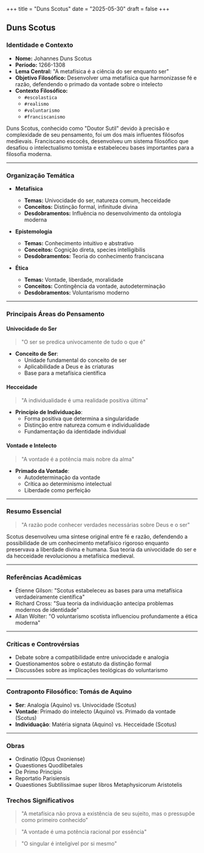 +++
title = "Duns Scotus"
date = "2025-05-30"
draft = false
+++

## **Duns Scotus**

### **Identidade e Contexto**

- **Nome:** Johannes Duns Scotus
- **Período:** 1266-1308
- **Lema Central:** "A metafísica é a ciência do ser enquanto ser"
- **Objetivo Filosófico:** Desenvolver uma metafísica que harmonizasse fé e razão, defendendo o primado da vontade sobre o intelecto
- **Contexto Filosófico:**
  - `#escolastica`
  - `#realismo`
  - `#voluntarismo`
  - `#franciscanismo`

Duns Scotus, conhecido como "Doutor Sutil" devido à precisão e complexidade de seu pensamento, foi um dos mais influentes filósofos medievais. Franciscano escocês, desenvolveu um sistema filosófico que desafiou o intelectualismo tomista e estabeleceu bases importantes para a filosofia moderna.

---

### **Organização Temática**

- **Metafísica**
  - **Temas:** Univocidade do ser, natureza comum, hecceidade
  - **Conceitos:** Distinção formal, infinitude divina
  - **Desdobramentos:** Influência no desenvolvimento da ontologia moderna
  
- **Epistemologia**
  - **Temas:** Conhecimento intuitivo e abstrativo
  - **Conceitos:** Cognição direta, species intelligibilis
  - **Desdobramentos:** Teoria do conhecimento franciscana

- **Ética**
  - **Temas:** Vontade, liberdade, moralidade
  - **Conceitos:** Contingência da vontade, autodeterminação
  - **Desdobramentos:** Voluntarismo moderno

---

### **Principais Áreas do Pensamento**

#### ****Univocidade do Ser****
>
> "O ser se predica univocamente de tudo o que é"

- ****Conceito de Ser****:
  - Unidade fundamental do conceito de ser
  - Aplicabilidade a Deus e às criaturas
  - Base para a metafísica científica

#### ****Hecceidade****
>
> "A individualidade é uma realidade positiva última"

- ****Princípio de Individuação****:
  - Forma positiva que determina a singularidade
  - Distinção entre natureza comum e individualidade
  - Fundamentação da identidade individual

#### ****Vontade e Intelecto****
>
> "A vontade é a potência mais nobre da alma"

- ****Primado da Vontade****:
  - Autodeterminação da vontade
  - Crítica ao determinismo intelectual
  - Liberdade como perfeição

---

### **Resumo Essencial**
>
> "A razão pode conhecer verdades necessárias sobre Deus e o ser"

Scotus desenvolveu uma síntese original entre fé e razão, defendendo a possibilidade de um conhecimento metafísico rigoroso enquanto preservava a liberdade divina e humana. Sua teoria da univocidade do ser e da hecceidade revolucionou a metafísica medieval.

---

### **Referências Acadêmicas**

- Étienne Gilson: "Scotus estabeleceu as bases para uma metafísica verdadeiramente científica"
- Richard Cross: "Sua teoria da individuação antecipa problemas modernos de identidade"
- Allan Wolter: "O voluntarismo scotista influenciou profundamente a ética moderna"

---

### **Críticas e Controvérsias**

- Debate sobre a compatibilidade entre univocidade e analogia
- Questionamentos sobre o estatuto da distinção formal
- Discussões sobre as implicações teológicas do voluntarismo

---

### **Contraponto Filosófico: Tomás de Aquino**

- **Ser**: Analogia (Aquino) vs. Univocidade (Scotus)
- **Vontade**: Primado do intelecto (Aquino) vs. Primado da vontade (Scotus)
- **Individuação**: Matéria signata (Aquino) vs. Hecceidade (Scotus)

---

### **Obras**

- Ordinatio (Opus Oxoniense)
- Quaestiones Quodlibetales
- De Primo Principio
- Reportatio Parisiensis
- Quaestiones Subtilissimae super libros Metaphysicorum Aristotelis

### **Trechos Significativos**
>
> "A metafísica não prova a existência de seu sujeito, mas o pressupõe como primeiro conhecido"

> "A vontade é uma potência racional por essência"

> "O singular é inteligível por si mesmo"
